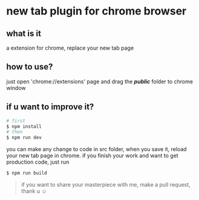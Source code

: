 # new tab plugin for chrome browser
## what is it
a extension for chrome, replace your new tab page
## how to use?
just open 'chrome://extensions' page and drag the ***public***  folder to chrome window
## if u want to improve it?
```bash
# first
$ npm install
# then
$ npm run dev
```
you can make any change to code in src folder, when you save it, reload your new tab page in chrome.
if you finish your work and want to get production code, just run
```bash
$ npm run build
```
> if you want to share your masterpiece with me, make a pull request, thank u ☺️

